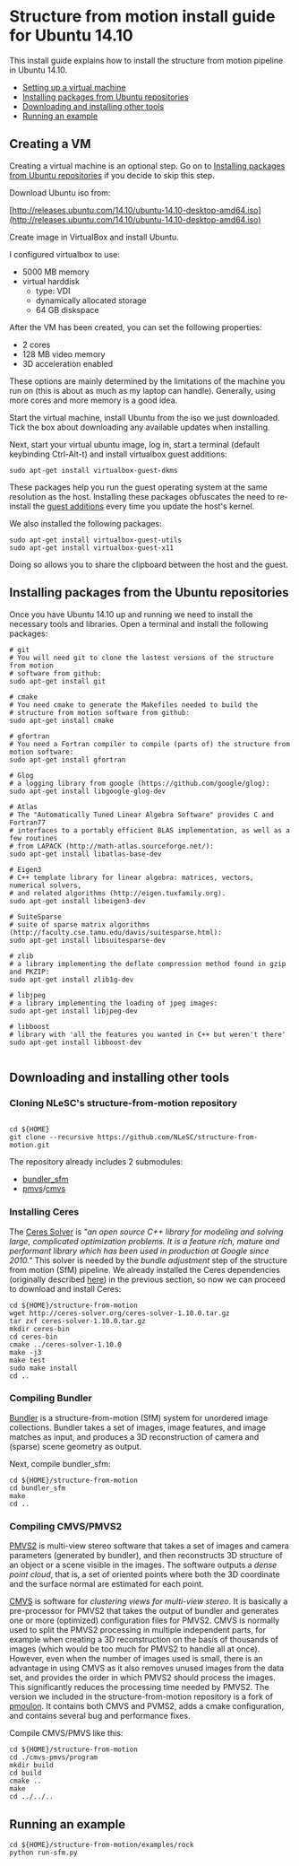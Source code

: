 Structure from motion install guide for Ubuntu 14.10
====================================================
This install guide explains how to install the structure from motion pipeline in Ubuntu 14.10. 

* [Setting up a virtual machine](#set-up-a-virtual-machine)
* [Installing packages from Ubuntu repositories](#install-packages-from-ubuntu-repositories)
* [Downloading and installing other tools](#download-and-install-other-tools)
* [Running an example](#run-an-example)

<a name="set-up-a-virtual-machine"></a>
## Creating a VM


Creating a virtual machine is an optional step. Go on to [Installing packages from Ubuntu repositories](#install-packages-from-ubuntu-repositories) if you decide to skip this step.

Download Ubuntu iso from:

[http://releases.ubuntu.com/14.10/ubuntu-14.10-desktop-amd64.iso](http://releases.ubuntu.com/14.10/ubuntu-14.10-desktop-amd64.iso)

Create image in VirtualBox and install Ubuntu. 

I configured virtualbox to use:

  * 5000 MB memory
  * virtual harddisk 
      * type: VDI
      * dynamically allocated storage
      * 64 GB diskspace
      
After the VM has been created, you can set the following properties:

  * 2 cores
  * 128 MB video memory
  * 3D acceleration enabled
  
These options are mainly determined by the limitations of the machine you run on (this is about as much as my laptop can handle). Generally, using more cores and more memory is a good idea.      

Start the virtual machine, install Ubuntu from the iso we just downloaded. Tick the box about downloading any available updates when installing.

Next, start your virtual ubuntu image, log in, start a terminal (default keybinding Ctrl-Alt-t) and install virtualbox guest additions:

    sudo apt-get install virtualbox-guest-dkms 

These packages help you run the guest operating system at the same resolution as the host. Installing these packages obfuscates the need to re-install the [guest additions](https://www.virtualbox.org/manual/ch04.html#idp96641072) every time you update the host's kernel.


We also installed the following packages:

    sudo apt-get install virtualbox-guest-utils 
    sudo apt-get install virtualbox-guest-x11
    
Doing so allows you to share the clipboard between the host and the guest.

<a name="install-packages-from-ubuntu-repositories"></a>
## Installing packages from the Ubuntu repositories

Once you have Ubuntu 14.10 up and running we need to install the necessary tools and libraries. Open a terminal  and install the following packages:

```
# git
# You will need git to clone the lastest versions of the structure from motion
# software from github:
sudo apt-get install git 

# cmake
# You need cmake to generate the Makefiles needed to build the
# structure from motion software from github:
sudo apt-get install cmake

# gfortran
# You need a Fortran compiler to compile (parts of) the structure from motion software:
sudo apt-get install gfortran

# Glog
# a logging library from google (https://github.com/google/glog):
sudo apt-get install libgoogle-glog-dev

# Atlas
# The "Automatically Tuned Linear Algebra Software" provides C and Fortran77 
# interfaces to a portably efficient BLAS implementation, as well as a few routines 
# from LAPACK (http://math-atlas.sourceforge.net/):
sudo apt-get install libatlas-base-dev

# Eigen3
# C++ template library for linear algebra: matrices, vectors, numerical solvers,
# and related algorithms (http://eigen.tuxfamily.org).
sudo apt-get install libeigen3-dev
    
# SuiteSparse
# suite of sparse matrix algorithms (http://faculty.cse.tamu.edu/davis/suitesparse.html):
sudo apt-get install libsuitesparse-dev

# zlib
# a library implementing the deflate compression method found in gzip and PKZIP:
sudo apt-get install zlib1g-dev

# libjpeg
# a library implementing the loading of jpeg images:
sudo apt-get install libjpeg-dev

# libboost
# library with 'all the features you wanted in C++ but weren't there'
sudo apt-get install libboost-dev


```


## Downloading and installing other tools
<a name="download-and-install-other-tools"></a>


### Cloning NLeSC's structure-from-motion repository


```

cd ${HOME}
git clone --recursive https://github.com/NLeSC/structure-from-motion.git

```
The repository already includes 2 submodules:

* [bundler_sfm](http://www.cs.cornell.edu/~snavely/bundler/)
* [pmvs](http://www.di.ens.fr/pmvs/)/[cmvs](http://www.di.ens.fr/cmvs/)



### Installing Ceres


The [Ceres Solver](http://ceres-solver.org) is _"an open source C++ library for modeling and solving large, 
complicated optimization problems. It is a feature rich, mature and performant library which has been used
in production at Google since 2010."_ This solver is needed by the _bundle adjustment_ step of the structure from motion (SfM) pipeline. We already installed the Ceres dependencies (originally described 
[here](http://ceres-solver.org/building.html)) in the previous section, so now we can proceed to download and install Ceres:

```
cd ${HOME}/structure-from-motion
wget http://ceres-solver.org/ceres-solver-1.10.0.tar.gz
tar zxf ceres-solver-1.10.0.tar.gz
mkdir ceres-bin
cd ceres-bin
cmake ../ceres-solver-1.10.0
make -j3
make test
sudo make install
cd ..
```


### Compiling Bundler


[Bundler](http://www.cs.cornell.edu/~snavely/bundler/) is a structure-from-motion (SfM) system for unordered
image collections. Bundler takes a set of images, image features, and image matches as input, and produces a 
3D reconstruction of camera and (sparse) scene geometry as output.

Next, compile bundler_sfm: 

```
cd ${HOME}/structure-from-motion
cd bundler_sfm
make
cd ..
```


### Compiling CMVS/PMVS2

[PMVS2](http://www.di.ens.fr/pmvs/) is multi-view stereo software that takes a set of images and camera 
parameters (generated by bundler), and then reconstructs 3D structure of an object or a scene visible in the images. The software outputs a _dense point cloud_, that is, a set of oriented points where both the 3D coordinate and the surface normal are estimated for each point. 

[CMVS](http://www.di.ens.fr/cmvs/) is software for _clustering views for multi-view stereo_. It is basically a 
pre-processor for PMVS2 that takes the output of bundler and generates one or more (optimized) configuration files for PMVS2. CMVS is normally used to split the PMVS2 processing in multiple independent parts, for example when creating a 3D reconstruction on the basis of thousands of images (which would be too much for PMVS2 to handle all at once). However, even when the number of images used is small, there is an advantage in using CMVS as it also removes unused images from the data set, and provides the order in which PMVS2 should process the images. This significantly reduces the processing time needed by PMVS2. The version we included in the structure-from-motion repository is a fork of [pmoulon](https://github.com/pmoulon/CMVS-PMVS). It contains both CMVS and PVMS2, adds a cmake configuration, and contains several bug and performance fixes. 

Compile CMVS/PMVS like this:

```
cd ${HOME}/structure-from-motion
cd ./cmvs-pmvs/program
mkdir build
cd build
cmake ..
make 
cd ../../..
```






<a name="run-an-example"></a>
## Running an example

```
cd ${HOME}/structure-from-motion/examples/rock
python run-sfm.py
```
    
